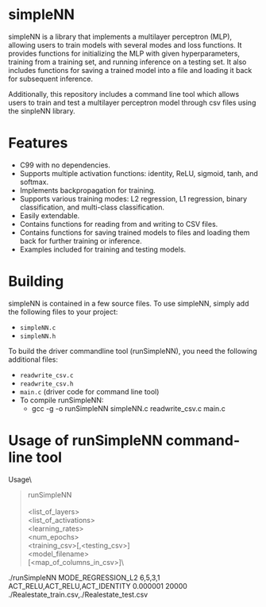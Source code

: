 # simpleNN
simpleNN is a library that implements a multilayer perceptron (MLP), allowing users to train models with several modes and loss functions. It provides functions for initializing the MLP with given hyperparameters, training from a training set, and running inference on a testing set. It also includes functions for saving a trained model into a file and loading it back for subsequent inference.

Additionally, this repository includes a command line tool which allows users to train and test a multilayer perceptron model through csv files using the sinpleNN library.

# Features
- C99 with no dependencies.
- Supports multiple activation functions: identity, ReLU, sigmoid, tanh, and softmax.
- Implements backpropagation for training.
- Supports various training modes: L2 regression, L1 regression, binary classification, and multi-class classification.
- Easily extendable.
- Contains functions for reading from and writing to CSV files.
- Contains functions for saving trained models to files and loading them back for further training or inference.
- Examples included for training and testing models.

# Building

simpleNN is contained in a few source files. To use simpleNN, simply add the following files to your project:
- `simpleNN.c`
- `simpleNN.h`

To build the driver commandline tool (runSimpleNN), you need the following additional files:
- `readwrite_csv.c`
- `readwrite_csv.h`
- `main.c` (driver code for command line tool)
- To compile runSimpleNN:
  -   gcc -g -o  runSimpleNN simpleNN.c readwrite_csv.c main.c
  
# Usage of runSimpleNN command-line tool

Usage\
>runSimpleNN\
  ><mode>\
  ><list_of_layers>\
  ><list_of_activations>\
  ><learning_rates>\
  ><num_epochs>\
  ><training_csv>[,<testing_csv>]\
  ><model_filename>\
  >[<map_of_columns_in_csv>]\


  ./runSimpleNN MODE_REGRESSION_L2 6,5,3,1 ACT_RELU,ACT_RELU,ACT_IDENTITY 0.000001 20000 ./Realestate_train.csv,./Realestate_test.csv







